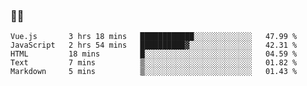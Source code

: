 ### 👨‍💻

<!--START_SECTION:waka-->
```text
Vue.js       3 hrs 18 mins   ████████████░░░░░░░░░░░░░   47.99 % 
JavaScript   2 hrs 54 mins   ██████████▓░░░░░░░░░░░░░░   42.31 % 
HTML         18 mins         █░░░░░░░░░░░░░░░░░░░░░░░░   04.59 % 
Text         7 mins          ▒░░░░░░░░░░░░░░░░░░░░░░░░   01.82 % 
Markdown     5 mins          ▒░░░░░░░░░░░░░░░░░░░░░░░░   01.43 % 
```
<!--END_SECTION:waka-->
